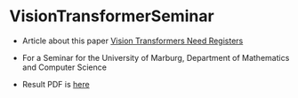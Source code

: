 # VisionTransformerSeminar

- Article about this paper [Vision Transformers Need Registers](https://arxiv.org/abs/2309.16588)

- For a Seminar for the University of Marburg, Department of Mathematics and Computer Science

- Result PDF is [here](src/bare_conf.pdf)
